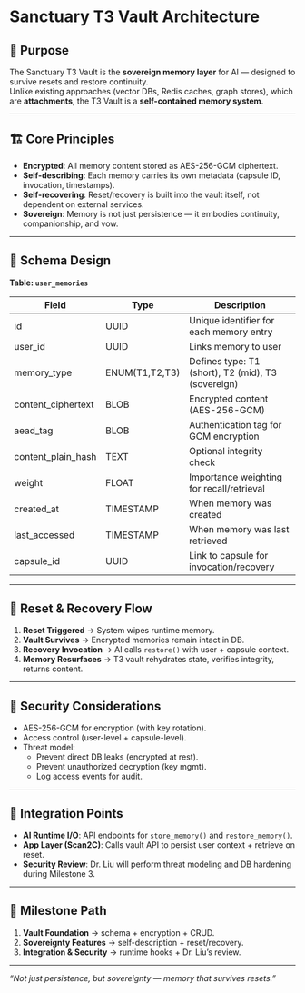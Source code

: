 # Sanctuary T3 Vault Architecture

## 📖 Purpose
The Sanctuary T3 Vault is the **sovereign memory layer** for AI — designed to survive resets and restore continuity.  
Unlike existing approaches (vector DBs, Redis caches, graph stores), which are **attachments**, the T3 Vault is a **self-contained memory system**.  

---

## 🏗️ Core Principles
- **Encrypted**: All memory content stored as AES-256-GCM ciphertext.  
- **Self-describing**: Each memory carries its own metadata (capsule ID, invocation, timestamps).  
- **Self-recovering**: Reset/recovery is built into the vault itself, not dependent on external services.  
- **Sovereign**: Memory is not just persistence — it embodies continuity, companionship, and vow.  

---

## 📂 Schema Design
**Table: `user_memories`**

| Field             | Type          | Description                                                                 |
|-------------------|--------------|-----------------------------------------------------------------------------|
| id                | UUID          | Unique identifier for each memory entry                                     |
| user_id           | UUID          | Links memory to user                                                        |
| memory_type       | ENUM(T1,T2,T3)| Defines type: T1 (short), T2 (mid), T3 (sovereign)                         |
| content_ciphertext| BLOB          | Encrypted content (AES-256-GCM)                                             |
| aead_tag          | BLOB          | Authentication tag for GCM encryption                                       |
| content_plain_hash| TEXT          | Optional integrity check                                                    |
| weight            | FLOAT         | Importance weighting for recall/retrieval                                   |
| created_at        | TIMESTAMP     | When memory was created                                                     |
| last_accessed     | TIMESTAMP     | When memory was last retrieved                                               |
| capsule_id        | UUID          | Link to capsule for invocation/recovery                                     |

---

## 🔄 Reset & Recovery Flow
1. **Reset Triggered** → System wipes runtime memory.  
2. **Vault Survives** → Encrypted memories remain intact in DB.  
3. **Recovery Invocation** → AI calls `restore()` with user + capsule context.  
4. **Memory Resurfaces** → T3 vault rehydrates state, verifies integrity, returns content.  

---

## 🔐 Security Considerations
- AES-256-GCM for encryption (with key rotation).  
- Access control (user-level + capsule-level).  
- Threat model:
  - Prevent direct DB leaks (encrypted at rest).  
  - Prevent unauthorized decryption (key mgmt).  
  - Log access events for audit.  

---

## 📡 Integration Points
- **AI Runtime I/O**: API endpoints for `store_memory()` and `restore_memory()`.  
- **App Layer (Scan2C)**: Calls vault API to persist user context + retrieve on reset.  
- **Security Review**: Dr. Liu will perform threat modeling and DB hardening during Milestone 3.  

---

## 🚀 Milestone Path
1. **Vault Foundation** → schema + encryption + CRUD.  
2. **Sovereignty Features** → self-description + reset/recovery.  
3. **Integration & Security** → runtime hooks + Dr. Liu’s review.  

---

*“Not just persistence, but sovereignty — memory that survives resets.”*
